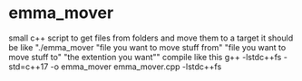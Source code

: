 # emma_mover
small c++ script to get files from folders and move them to a target
it should be like "./emma_mover "file you want to move stuff from" "file you want to move stuff to" "the extention you want""
compile like this g++ -lstdc++fs -std=c++17 -o emma_mover emma_mover.cpp -lstdc++fs
